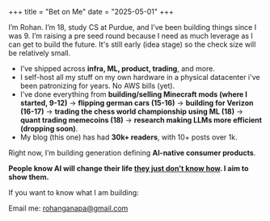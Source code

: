 +++
title = "Bet on Me"
date = "2025-05-01"
+++

I’m Rohan. I’m 18, study CS at Purdue, and I’ve been building things since I was 9. I’m raising a pre seed round because I need as much leverage as I can get to build the future. It's still early (idea stage) so the check size will be relatively small.

- I’ve shipped across **infra, ML, product, trading**, and more.
- I self-host all my stuff on my own hardware in a physical datacenter i've been patronizing for years. No AWS bills (yet).
- I’ve done everything from **building/selling Minecraft mods (where I started, 9-12)** → **flipping german cars (15-16)** → **building for Verizon (16-17)** → **trading the chess world championship using ML (18)** → **quant trading memecoins (18)** → **research making LLMs more efficient (dropping soon)**.
- My blog (this one) has had **30k+ readers**, with 10+ posts over 1k.

Right now, I’m building generation defining **AI-native consumer products**.

**People know AI will change their life [they just don't know how](https://rohan.ga/blog/ai_future/). I aim to show them.**

If you want to know what I am building:

Email me: rohanganapa@gmail.com  
